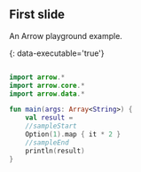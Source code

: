 ## First slide

An Arrow playground example.

{: data-executable='true'}

```kotlin

import arrow.*
import arrow.core.*
import arrow.data.*

fun main(args: Array<String>) {
    val result =
    //sampleStart
    Option(1).map { it * 2 }
    //sampleEnd
    println(result)
}
```
